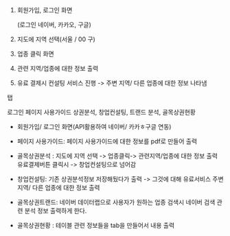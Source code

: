 1. 회원가입, 로그인 화면

   (로그인 네이버, 카카오, 구글)

2. 지도에 지역 선택(서울 / 00 구)
3. 업종 클릭 화면
4. 관련 지역/업종에 대한 정보 출력
5. 유료 결제시 컨설팅 서비스 진행 -> 주변 지역/ 다른 업종에 대한 정보 나타냄





탭 

로그인 페이지 사용가이드 상권분석, 창업컨설팅, 트랜드 분석, 골목상권현황

- 회원가입/ 로그인 화면(API활용하여 네이버/ 카카ㅎ구글 연동)

- 페이지 사용가이드: 페이지 사용가이드에 대한 정보를 pdf로 만들어 출력
- 골목상권분석 : 지도에 지역 선택 -> 업종클릭-> 관련지역/업종에 대한 정보 출력 유료결제버튼 클릭시 -> 창업컨설팅으로 넘어감
- 창업컨설팅: 기존 상권분석정보 저장해뒀다가 출력 ->  그것에 대해 유료서비스 주변지역/ 다른 업종에 대한 정보 출력
- 골목상권트랜드: 네이버 데이터랩으로 사용자가 원하는 업종 검색시 네이버 검색 관련 분석 정보 출력하게 한다.
- 골목상권현황 : 테이블 관련 정보들을 tab을 만들어서 내용 출력